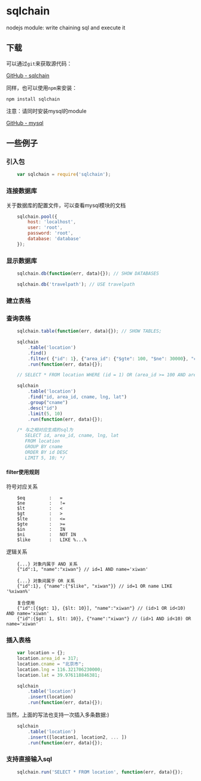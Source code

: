 # sqlchain

nodejs module: write chaining sql and execute it

## 下载

可以通过`git`来获取源代码：

[GitHub - sqlchain](https://github.com/xiwan/sqlchain)

同样，也可以使用`npm`来安装：

	npm install sqlchain

注意：请同时安装mysql的module 

[GitHub - mysql](https://github.com/felixge/node-mysql)

## 一些例子

### 引入包

```javascript
	var sqlchain = require('sqlchain');
```

### 连接数据库

关于数据库的配置文件，可以查看mysql模块的文档

```javascript
	sqlchain.pool({
		host: 'localhost',
		user: 'root',
		password: 'root',
		database: 'database'
	});
```
### 显示数据库

```javascript
	sqlchain.db(function(err, data){}); // SHOW DATABASES

	sqlchain.db('travelpath'); // USE travelpath
```

### 建立表格

### 查询表格

```javascript
	sqlchain.table(function(err, data){}); // SHOW TABLES;

	sqlchain
		.table('location')
		.find()
		.filter( {"id": 1}, {"area_id": {"$gte": 100, "$ne": 30000}, "cname": {"$like": "%beijing%"}} )
		.run(function(err, data){}); 

	// SELECT * FROM location WHERE (id = 1) OR (area_id >= 100 AND area_id != 30000 AND cname LIKE '%beijing%')

	sqlchain
		.table('location')
		.find("id, area_id, cname, lng, lat")
		.group("cname")
		.desc("id")
		.limit(5, 10)
		.run(function(err, data){});

	/* 与之相对应生成的sql为
	   SELECT id, area_id, cname, lng, lat
	   FROM location
	   GROUP BY cname
	   ORDER BY id DESC
	   LIMIT 5, 10; */
```

#### filter使用规则

符号对应关系

```text
	$eq			: 	=
	$ne 		:	!=
	$lt 		: 	<
	$gt 		:   >
	$lte 		:	<=
	$gte 		:   >=
	$in 		:   IN
	$ni     	:	NOT IN
	$like       :   LIKE %...%

```

逻辑关系

```text
	{...} 对象内属于 AND 关系
	{"id":1, "name":"xiwan"} // id=1 AND name='xiwan'
```

```text
	{...} 对象间属于 OR 关系
	{"id":1}, {"name":{"$like", "xiwan"}} // id=1 OR name LIKE '%xiwan%'
```

```text	
	复合使用
	{"id":[{$gt: 1}, {$lt: 10}], "name":"xiwan"} // (id>1 OR id<10) AND name='xiwan'
	{"id":{$gt: 1, $lt: 10}}, {"name":"xiwan"} // (id>1 AND id<10) OR name='xiwan'
```

### 插入表格

```javascript
	var location = {};
	location.area_id = 317;
	location.cname = "北京市";
	location.lng = 116.321706230000;
	location.lat = 39.976118846381;

	sqlchain
		.table('location')
		.insert(location)
		.run(function(err, data){});
```

当然，上面的写法也支持一次插入多条数据:)

```javascript
	sqlchain
		.table('location')
		.insert([location1, location2, ... ])
		.run(function(err, data){});
```

### 支持直接输入sql
```javascript
	sqlchain.run('SELECT * FROM location', function(err, data){});
```

